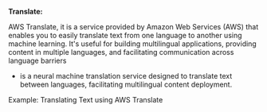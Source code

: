 **Translate:** 

AWS Translate, it is a service provided by Amazon Web Services (AWS) that enables you to easily translate text from one language to another using machine learning. It's useful for building multilingual applications, providing content in multiple languages, and facilitating communication across language barriers

* is a neural machine translation service designed to translate text between languages, facilitating multilingual content deployment.

Example: Translating Text using AWS Translate